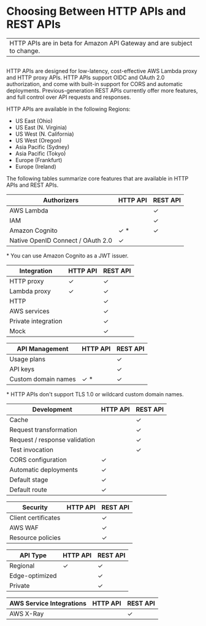# Choosing Between HTTP APIs and REST APIs<a name="http-api-vs-rest"></a>


|  | 
| --- |
| HTTP APIs are in beta for Amazon API Gateway and are subject to change\. | 

## <a name="http-api-vs-rest.differences"></a>

HTTP APIs are designed for low\-latency, cost\-effective AWS Lambda proxy and HTTP proxy APIs\. HTTP APIs support OIDC and OAuth 2\.0 authorization, and come with built\-in support for CORS and automatic deployments\. Previous\-generation REST APIs currently offer more features, and full control over API requests and responses\.

HTTP APIs are available in the following Regions:
+ US East \(Ohio\)
+ US East \(N\. Virginia\)
+ US West \(N\. California\)
+ US West \(Oregon\)
+ Asia Pacific \(Sydney\)
+ Asia Pacific \(Tokyo\)
+ Europe \(Frankfurt\)
+ Europe \(Ireland\)

The following tables summarize core features that are available in HTTP APIs and REST APIs\.


| Authorizers | HTTP API | REST API | 
| --- | --- | --- | 
|  AWS Lambda  |   |  ✓  | 
|  IAM  |   |  ✓  | 
|  Amazon Cognito  |  ✓ \*  |  ✓  | 
|  Native OpenID Connect / OAuth 2\.0  |  ✓  |   | 

\* You can use Amazon Cognito as a JWT issuer\.


| Integration | HTTP API | REST API | 
| --- | --- | --- | 
|  HTTP proxy  |  ✓  |  ✓  | 
|  Lambda proxy  |  ✓  |  ✓  | 
|  HTTP  |   |  ✓  | 
|  AWS services  |   |  ✓  | 
|  Private integration  |   |  ✓  | 
|  Mock  |   |  ✓  | 


| API Management | HTTP API | REST API | 
| --- | --- | --- | 
|  Usage plans  |   |  ✓  | 
|  API keys  |   |  ✓  | 
|  Custom domain names  |  ✓ \*  |  ✓  | 

\* HTTP APIs don't support TLS 1\.0 or wildcard custom domain names\.


| Development | HTTP API | REST API | 
| --- | --- | --- | 
|  Cache  |   |  ✓  | 
|  Request transformation  |   |  ✓  | 
|  Request / response validation  |   |  ✓  | 
|  Test invocation  |   |  ✓  | 
|  CORS configuration  |  ✓  |   | 
|  Automatic deployments  |  ✓  |   | 
|  Default stage  |  ✓  |   | 
|  Default route  |  ✓  |   | 


| Security | HTTP API | REST API | 
| --- | --- | --- | 
|  Client certificates  |   |  ✓  | 
|  AWS WAF  |   |  ✓  | 
|  Resource policies  |   |  ✓  | 


| API Type | HTTP API | REST API | 
| --- | --- | --- | 
|  Regional  |  ✓  |  ✓  | 
|  Edge\-optimized  |   |  ✓  | 
|  Private  |   |  ✓  | 


| AWS Service Integrations | HTTP API | REST API | 
| --- | --- | --- | 
|  AWS X\-Ray  |   |  ✓  | 